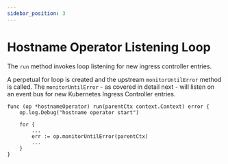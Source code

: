 ```yaml
---
sidebar_position: 3
---
```


# Hostname Operator Listening Loop

&#x20;The `run` method invokes loop listening for new ingress controller entries.

A perpetual for loop is created and the upstream `monitorUntilError` method is called.  The `monitorUntilError` - as covered in detail next - will listen on an event bus for new Kubernetes Ingress Controller entries.

```
func (op *hostnameOperator) run(parentCtx context.Context) error {
	op.log.Debug("hostname operator start")

	for {
		...
		err := op.monitorUntilError(parentCtx)
		...
	}
}
```